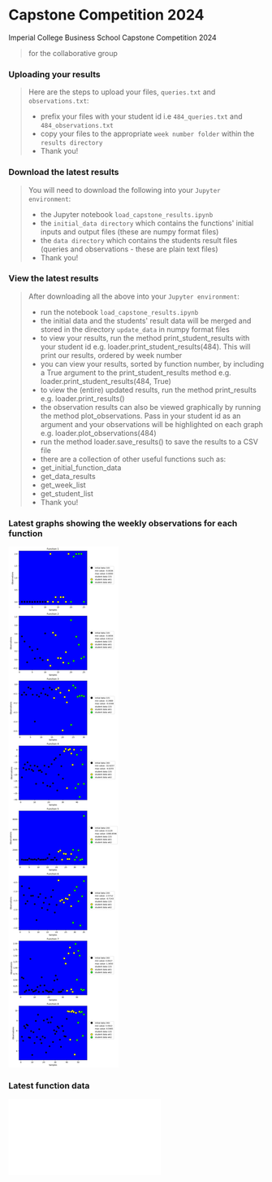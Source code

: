 # Capstone Competition 2024
 Imperial College Business School Capstone Competition 2024
> for the collaborative group

### Uploading your results
> Here are the steps to upload your files, `queries.txt` and `observations.txt`:
> - prefix your files with your student id i.e `484_queries.txt` and `484_observations.txt`
> - copy your files to the appropriate `week number folder` within the `results directory`
> - Thank you!


### Download the latest results
> You will need to download the following into your `Jupyter environment`:
> - the Jupyter notebook `load_capstone_results.ipynb`
> - the `initial_data directory` which contains the functions' initial inputs and output files (these are numpy format files)
> - the `data directory` which contains the students result files (queries and observations - these are plain text files)
> - Thank you!


### View the latest results
> After downloading all the above into your `Jupyter environment`:
> - run the notebook `load_capstone_results.ipynb`
> - the initial data and the students' result data will be merged and stored in the directory `update_data` in numpy format files
> - to view your results, run the method print_student_results with your student id e.g. loader.print_student_results(484). This will print our results, ordered by week number
> - you can view your results, sorted by function number, by including a True argument to the print_student_results method e.g. loader.print_student_results(484, True)
> - to view the (entire) updated results, run the method print_results e.g. loader.print_results()
> - the observation results can also be viewed graphically by running the method plot_observations. Pass in your student id as an argument and your observations will be highlighted on each graph e.g. loader.plot_observations(484)
> - run the method loader.save_results() to save the results to a CSV file
> - there are a collection of other useful functions such as:
> - get_initial_function_data
> - get_data_results
> - get_week_list
> - get_student_list
> - Thank you!


### Latest graphs showing the weekly observations for each function

![Graph Functions 1 - 8](docs/images/graph_240130_1955.jpg?raw=true "Functions 1 - 8")

### Latest function data

![Function data](docs/function_data.txt "Function data")
